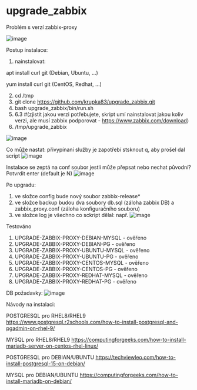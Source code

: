 # upgrade_zabbix

Problém s verzí zabbix-proxy 


![image](https://user-images.githubusercontent.com/46448228/219659784-6c5af7be-f251-489d-a19c-1fc6da9f5887.png)

Postup instalace:

1. nainstalovat:

apt install curl git (Debian, Ubuntu, ...)

yum install curl git (CentOS, Redhat, ...)

2. cd /tmp
3. git clone https://github.com/krupka83/upgrade_zabbix.git
4. bash upgrade_zabbix/bin/run.sh
5. 6.3 #(zjistit jakou verzi potřebujete, skript umí nainstalovat jakou koliv verzi, ale musí zabbix podporovat - https://www.zabbix.com/download)
6. /tmp/upgrade_zabbix

![image](https://user-images.githubusercontent.com/46448228/219662287-6bf3becc-2af6-4e2a-9614-b099ca800f82.png)

Co může nastat:
přivypínaní služby je zapotřebí stsknout q, aby prošel dal script
![image](https://user-images.githubusercontent.com/46448228/220590865-fb5214ed-d511-4a58-933e-2913d98d9cbc.png)


Instalace se zeptá na conf soubor jestli může přepsat nebo nechat původní? 
Potvrdit enter (default je N)
![image](https://user-images.githubusercontent.com/46448228/220591484-48a46b12-653b-4f90-ac3c-bb80753ed40e.png)

Po upgradu:
1. ve složce config bude nový soubor zabbix-release*
2. ve složce backup budou dva soubory db.sql (záloha zabbix DB) a zabbix_proxy.conf (záloha konfiguračního souboru)
3. ve složce log je všechno co sckript dělal:
např.
![image](https://user-images.githubusercontent.com/46448228/220632068-f64cdd2e-971f-4d66-a16b-5db634dc69ad.png)



Testováno
1. UPGRADE-ZABBIX-PROXY-DEBIAN-MYSQL - ověřeno
2. UPGRADE-ZABBIX-PROXY-DEBIAN-PG - ověřeno
3. UPGRADE-ZABBIX-PROXY-UBUNTU-MYSQL - ověřeno
4. UPGRADE-ZABBIX-PROXY-UBUNTU-PG - ověřeno
5. UPGRADE-ZABBIX-PROXY-CENTOS-MYSQL - ověřeno
6. UPGRADE-ZABBIX-PROXY-CENTOS-PG - ověřeno
7. UPGRADE-ZABBIX-PROXY-REDHAT-MYSQL - ověřeno
8. UPGRADE-ZABBIX-PROXY-REDHAT-PG - ověřeno

DB požadavky:
![image](https://user-images.githubusercontent.com/46448228/220383918-bbef185d-bcaa-49a8-8429-51d6097d5cf8.png)

Návody na instalaci:

POSTGRESQL pro RHEL8/RHEL9
https://www.postgresql.r2schools.com/how-to-install-postgresql-and-pgadmin-on-rhel-9/

MYSQL pro RHEL8/RHEL9
https://computingforgeeks.com/how-to-install-mariadb-server-on-centos-rhel-linux/

POSTGRESQL pro DEBIAN/UBUNTU
https://techviewleo.com/how-to-install-postgresql-15-on-debian/

MYSQL pro DEBIAN/UBUNTU
https://computingforgeeks.com/how-to-install-mariadb-on-debian/
